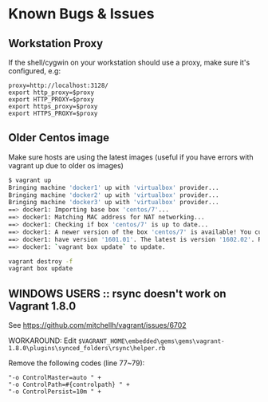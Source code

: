 # Known Bugs & Issues

## Workstation Proxy

If the shell/cygwin on your workstation should use a proxy, make sure it's configured, e.g:

```
proxy=http://localhost:3128/
export http_proxy=$proxy
export HTTP_PROXY=$proxy
export https_proxy=$proxy
export HTTPS_PROXY=$proxy
```

## Older Centos image

Make sure hosts are using the latest images (useful if you have errors with vagrant up due to older os images)

```bash
$ vagrant up
Bringing machine 'docker1' up with 'virtualbox' provider...
Bringing machine 'docker2' up with 'virtualbox' provider...
Bringing machine 'docker3' up with 'virtualbox' provider...
==> docker1: Importing base box 'centos/7'...
==> docker1: Matching MAC address for NAT networking...
==> docker1: Checking if box 'centos/7' is up to date...
==> docker1: A newer version of the box 'centos/7' is available! You currently
==> docker1: have version '1601.01'. The latest is version '1602.02'. Run
==> docker1: `vagrant box update` to update.

vagrant destroy -f
vagrant box update
```

## WINDOWS USERS :: rsync doesn't work on Vagrant 1.8.0

See https://github.com/mitchellh/vagrant/issues/6702

WORKAROUND: Edit `$VAGRANT_HOME\embedded\gems\gems\vagrant-1.8.0\plugins\synced_folders\rsync\helper.rb`

Remove the following codes (line 77~79):

```
"-o ControlMaster=auto " +
"-o ControlPath=#{controlpath} " +
"-o ControlPersist=10m " +
```